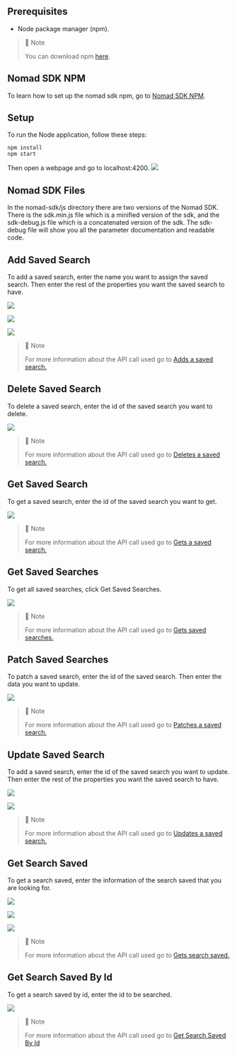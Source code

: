 ## Prerequisites

- Node package manager (npm).

> 📘 Note
> 
> You can download npm [here](https://nodejs.org/en/download).

## Nomad SDK NPM

To learn how to set up the nomad sdk npm, go to [Nomad SDK NPM](doc:nomad-sdk).

## Setup

To run the Node application, follow these steps:
```
npm install
npm start
```

Then open a webpage and go to localhost:4200.
![](images/homepage.png)

## Nomad SDK Files

In the nomad-sdk/js directory there are two versions of the Nomad SDK. There is the sdk.min.js file which is a minified version of the sdk, and the sdk-debug.js file which is a concatenated version of the sdk. The sdk-debug file will show you all the parameter documentation and readable code.

## Add Saved Search

To add a saved search, enter the name you want to assign the saved search. Then enter the rest of the properties you want the saved search to have.

![](images/add-saved-search.png)

![](images/add-saved-search-2.png)

![](images/add-saved-search-3.png)

> 📘 Note
> 
> For more information about the API call used go to [Adds a saved search.](ref:addsavedsearch)

## Delete Saved Search

To delete a saved search, enter the id of the saved search you want to delete.

![](images/delete-saved-search.png)

> 📘 Note
> 
> For more information about the API call used go to [Deletes a saved search.](ref:deletesavedsearch)

## Get Saved Search

To get a saved search, enter the id of the saved search you want to get.

![](images/get-saved-search.png)

> 📘 Note
> 
> For more information about the API call used go to [Gets a saved search.](ref:getsavedsearch)

## Get Saved Searches

To get all saved searches, click Get Saved Searches.

![](images/get-saved-searches.png)

> 📘 Note
> 
> For more information about the API call used go to [Gets saved searches.](ref:getsavedsearches)

## Patch Saved Searches

To patch a saved search, enter the id of the saved search. Then enter the data you want to update.

![](images/patch-saved-search.png)

> 📘 Note
> 
> For more information about the API call used go to [Patches a saved search.](ref:patchsavedsearch)

## Update Saved Search

To add a saved search, enter the id of the saved search you want to update. Then enter the rest of the properties you want the saved search to have.

![](images/update-saved-search.png)

![](images/update-saved-search-2.png)

> 📘 Note
> 
> For more information about the API call used go to [Updates a saved search.](ref:updatesavedsearch)

## Get Search Saved

To get a search saved, enter the information of the search saved that you are looking for.

![](images/get-search-saved.png)

![](images/get-search-saved-2.png)

![](images/get-search-saved-3.png)

> 📘 Note
> 
> For more information about the API call used go to [Gets search saved.](ref:getsearchsaved)

## Get Search Saved By Id

To get a search saved by id, enter the id to be searched.

![](images/get-search-saved-by-id.png)

> 📘 Note
> 
> For more information about the API call used go to [Get Search Saved By Id](doc:get-search-saved-by-id)